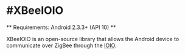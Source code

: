#XBeeIOIO
========

** Requirements: Android 2.3.3+ (API 10) **

XBeeIOIO is an open-source library that allows the Android device to communicate over ZigBee through the [IOIO](https://github.com/ytai/ioio).

